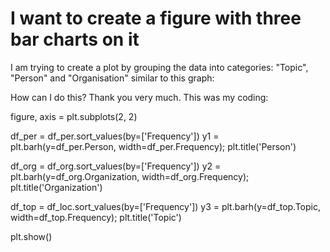 
# I want to create a figure with three bar charts on it

I am trying to create a plot by grouping the data into categories: "Topic", "Person" and "Organisation" similar to this graph:

How can I do this?
Thank you very much.
This was my coding:

figure, axis = plt.subplots(2, 2)

df_per = df_per.sort_values(by=['Frequency'])
y1 = plt.barh(y=df_per.Person, width=df_per.Frequency);
plt.title('Person')

df_org = df_org.sort_values(by=['Frequency'])
y2 = plt.barh(y=df_org.Organization, width=df_org.Frequency);
plt.title('Organization')

df_top = df_loc.sort_values(by=['Frequency'])
y3 = plt.barh(y=df_top.Topic, width=df_top.Frequency);
plt.title('Topic')

plt.show()



        
